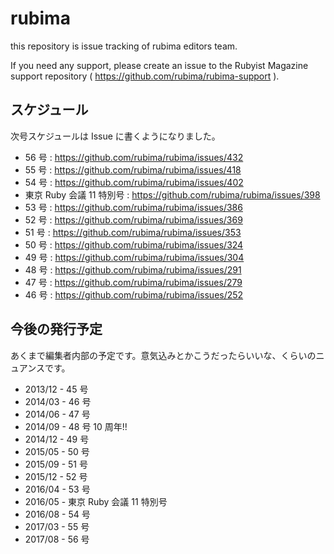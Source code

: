 # rubima

this repository is issue tracking of rubima editors team.

If you need any support, please create an issue to the Rubyist Magazine support repository ( https://github.com/rubima/rubima-support ).

## スケジュール

次号スケジュールは Issue に書くようになりました。

* 56 号 : https://github.com/rubima/rubima/issues/432
* 55 号 : https://github.com/rubima/rubima/issues/418
* 54 号 : https://github.com/rubima/rubima/issues/402
* 東京 Ruby 会議 11 特別号 : https://github.com/rubima/rubima/issues/398
* 53 号 : https://github.com/rubima/rubima/issues/386
* 52 号 : https://github.com/rubima/rubima/issues/369
* 51 号 : https://github.com/rubima/rubima/issues/353
* 50 号 : https://github.com/rubima/rubima/issues/324
* 49 号 : https://github.com/rubima/rubima/issues/304
* 48 号 : https://github.com/rubima/rubima/issues/291
* 47 号 : https://github.com/rubima/rubima/issues/279
* 46 号 : https://github.com/rubima/rubima/issues/252


## 今後の発行予定

あくまで編集者内部の予定です。意気込みとかこうだったらいいな、くらいのニュアンスです。

* 2013/12 - 45 号
* 2014/03 - 46 号
* 2014/06 - 47 号
* 2014/09 - 48 号 10 周年!!
* 2014/12 - 49 号
* 2015/05 - 50 号
* 2015/09 - 51 号
* 2015/12 - 52 号
* 2016/04 - 53 号
* 2016/05 - 東京 Ruby 会議 11 特別号
* 2016/08 - 54 号
* 2017/03 - 55 号
* 2017/08 - 56 号
